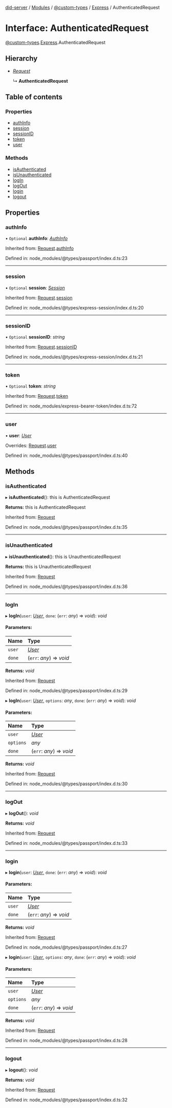 [did-server](../README.md) / [Modules](../modules.md) / [@custom-types](../modules/_custom_types.md) / [Express](../modules/_custom_types.express.md) / AuthenticatedRequest

# Interface: AuthenticatedRequest

[@custom-types](../modules/_custom_types.md).[Express](../modules/_custom_types.express.md).AuthenticatedRequest

## Hierarchy

* [*Request*](_custom_types.express.request.md)

  ↳ **AuthenticatedRequest**

## Table of contents

### Properties

- [authInfo](_custom_types.express.authenticatedrequest.md#authinfo)
- [session](_custom_types.express.authenticatedrequest.md#session)
- [sessionID](_custom_types.express.authenticatedrequest.md#sessionid)
- [token](_custom_types.express.authenticatedrequest.md#token)
- [user](_custom_types.express.authenticatedrequest.md#user)

### Methods

- [isAuthenticated](_custom_types.express.authenticatedrequest.md#isauthenticated)
- [isUnauthenticated](_custom_types.express.authenticatedrequest.md#isunauthenticated)
- [logIn](_custom_types.express.authenticatedrequest.md#login)
- [logOut](_custom_types.express.authenticatedrequest.md#logout)
- [login](_custom_types.express.authenticatedrequest.md#login)
- [logout](_custom_types.express.authenticatedrequest.md#logout)

## Properties

### authInfo

• `Optional` **authInfo**: [*AuthInfo*](_custom_types.express.authinfo.md)

Inherited from: [Request](_custom_types.express.request.md).[authInfo](_custom_types.express.request.md#authinfo)

Defined in: node_modules/@types/passport/index.d.ts:23

___

### session

• `Optional` **session**: [*Session*](_custom_types.express.session.md)

Inherited from: [Request](_custom_types.express.request.md).[session](_custom_types.express.request.md#session)

Defined in: node_modules/@types/express-session/index.d.ts:20

___

### sessionID

• `Optional` **sessionID**: *string*

Inherited from: [Request](_custom_types.express.request.md).[sessionID](_custom_types.express.request.md#sessionid)

Defined in: node_modules/@types/express-session/index.d.ts:21

___

### token

• `Optional` **token**: *string*

Inherited from: [Request](_custom_types.express.request.md).[token](_custom_types.express.request.md#token)

Defined in: node_modules/express-bearer-token/index.d.ts:72

___

### user

• **user**: [*User*](_custom_types.express.user.md)

Overrides: [Request](_custom_types.express.request.md).[user](_custom_types.express.request.md#user)

Defined in: node_modules/@types/passport/index.d.ts:40

## Methods

### isAuthenticated

▸ **isAuthenticated**(): this is AuthenticatedRequest

**Returns:** this is AuthenticatedRequest

Inherited from: [Request](_custom_types.express.request.md)

Defined in: node_modules/@types/passport/index.d.ts:35

___

### isUnauthenticated

▸ **isUnauthenticated**(): this is UnauthenticatedRequest

**Returns:** this is UnauthenticatedRequest

Inherited from: [Request](_custom_types.express.request.md)

Defined in: node_modules/@types/passport/index.d.ts:36

___

### logIn

▸ **logIn**(`user`: [*User*](_custom_types.express.user.md), `done`: (`err`: *any*) => *void*): *void*

#### Parameters:

Name | Type |
:------ | :------ |
`user` | [*User*](_custom_types.express.user.md) |
`done` | (`err`: *any*) => *void* |

**Returns:** *void*

Inherited from: [Request](_custom_types.express.request.md)

Defined in: node_modules/@types/passport/index.d.ts:29

▸ **logIn**(`user`: [*User*](_custom_types.express.user.md), `options`: *any*, `done`: (`err`: *any*) => *void*): *void*

#### Parameters:

Name | Type |
:------ | :------ |
`user` | [*User*](_custom_types.express.user.md) |
`options` | *any* |
`done` | (`err`: *any*) => *void* |

**Returns:** *void*

Inherited from: [Request](_custom_types.express.request.md)

Defined in: node_modules/@types/passport/index.d.ts:30

___

### logOut

▸ **logOut**(): *void*

**Returns:** *void*

Inherited from: [Request](_custom_types.express.request.md)

Defined in: node_modules/@types/passport/index.d.ts:33

___

### login

▸ **login**(`user`: [*User*](_custom_types.express.user.md), `done`: (`err`: *any*) => *void*): *void*

#### Parameters:

Name | Type |
:------ | :------ |
`user` | [*User*](_custom_types.express.user.md) |
`done` | (`err`: *any*) => *void* |

**Returns:** *void*

Inherited from: [Request](_custom_types.express.request.md)

Defined in: node_modules/@types/passport/index.d.ts:27

▸ **login**(`user`: [*User*](_custom_types.express.user.md), `options`: *any*, `done`: (`err`: *any*) => *void*): *void*

#### Parameters:

Name | Type |
:------ | :------ |
`user` | [*User*](_custom_types.express.user.md) |
`options` | *any* |
`done` | (`err`: *any*) => *void* |

**Returns:** *void*

Inherited from: [Request](_custom_types.express.request.md)

Defined in: node_modules/@types/passport/index.d.ts:28

___

### logout

▸ **logout**(): *void*

**Returns:** *void*

Inherited from: [Request](_custom_types.express.request.md)

Defined in: node_modules/@types/passport/index.d.ts:32
